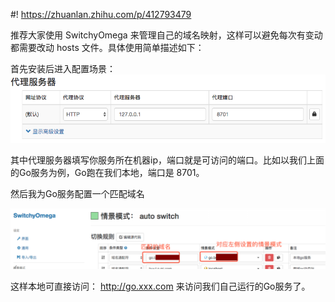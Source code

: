 #! https://zhuanlan.zhihu.com/p/412793479
<!--
 * @Author: your name
 * @Date: 2021-04-02 16:09:55
 * @LastEditTime: 2021-09-22 16:23:43
 * @LastEditors: Please set LastEditors
 * @Description: In User Settings Edit
 * @FilePath: /go_notes/docs/如何管理代理和域名映射.md
-->
推荐大家使用 SwitchyOmega 来管理自己的域名映射，这样可以避免每次有变动都需要改动 hosts 文件。具体使用简单描述如下：

首先安装后进入配置场景：
![](./../assets/proxy.png)

其中代理服务器填写你服务所在机器ip，端口就是可访问的端口。比如以我们上面的Go服务为例，Go跑在我们本地，端口是 8701。

然后我为Go服务配置一个匹配域名

![](./../assets/matchip.png)

这样本地可直接访问： http://go.xxx.com  来访问我们自己运行的Go服务了。